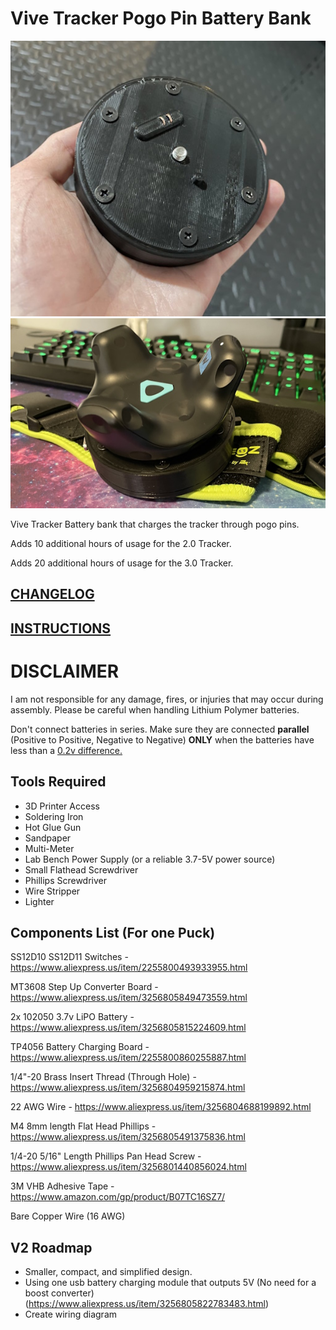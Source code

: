 # Vive Tracker Pogo Pin Battery Bank
![](images/puck1.JPG) ![](images/puck20strap.JPG)

Vive Tracker Battery bank that charges the tracker through pogo pins.

Adds 10 additional hours of usage for the 2.0 Tracker.

Adds 20 additional hours of usage for the 3.0 Tracker.

## [CHANGELOG](CHANGELOG.md) 

## [INSTRUCTIONS](INSTRUCTIONS.md)

# DISCLAIMER
I am not responsible for any damage, fires, or injuries that may occur during assembly. Please be careful when handling Lithium Polymer batteries.

Don't connect batteries in series. Make sure they are connected **parallel** (Positive to Positive, Negative to Negative) **ONLY** when the batteries have less than a <ins>0.2v difference.</ins>

## Tools Required

- 3D Printer Access
- Soldering Iron
- Hot Glue Gun
- Sandpaper
- Multi-Meter
- Lab Bench Power Supply (or a reliable 3.7-5V power source)
- Small Flathead Screwdriver
- Phillips Screwdriver
- Wire Stripper
- Lighter


## Components List (For one Puck)

SS12D10 SS12D11 Switches - 
https://www.aliexpress.us/item/2255800493933955.html

MT3608 Step Up Converter Board - 
https://www.aliexpress.us/item/3256805849473559.html

2x 102050 3.7v LiPO Battery - 
https://www.aliexpress.us/item/3256805815224609.html

TP4056 Battery Charging Board - 
https://www.aliexpress.us/item/2255800860255887.html

1/4"-20 Brass Insert Thread (Through Hole) - 
https://www.aliexpress.us/item/3256804959215874.html

22 AWG Wire - 
https://www.aliexpress.us/item/3256804688199892.html

M4 8mm length Flat Head Phillips - 
https://www.aliexpress.us/item/3256805491375836.html

1/4-20 5/16" Length Phillips Pan Head Screw - 
https://www.aliexpress.us/item/3256801440856024.html

3M VHB Adhesive Tape - 
https://www.amazon.com/gp/product/B07TC16SZ7/

Bare Copper Wire (16 AWG)

## V2 Roadmap
- Smaller, compact, and simplified design.
- Using one usb battery charging module that outputs 5V (No need for a boost converter) (https://www.aliexpress.us/item/3256805822783483.html)
- Create wiring diagram